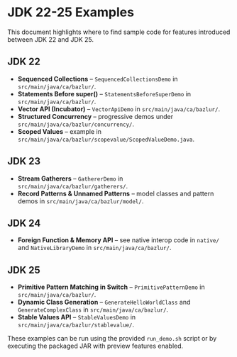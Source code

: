 # JDK 22-25 Examples

This document highlights where to find sample code for features introduced between JDK 22 and JDK 25.

## JDK 22
- **Sequenced Collections** – `SequencedCollectionsDemo` in `src/main/java/ca/bazlur/`.
- **Statements Before super()** – `StatementsBeforeSuperDemo` in `src/main/java/ca/bazlur/`.
- **Vector API (Incubator)** – `VectorApiDemo` in `src/main/java/ca/bazlur/`.
- **Structured Concurrency** – progressive demos under `src/main/java/ca/bazlur/concurrency/`.
- **Scoped Values** – example in `src/main/java/ca/bazlur/scopevalue/ScopedValueDemo.java`.

## JDK 23
- **Stream Gatherers** – `GathererDemo` in `src/main/java/ca/bazlur/gatherers/`.
- **Record Patterns & Unnamed Patterns** – model classes and pattern demos in `src/main/java/ca/bazlur/model/`.

## JDK 24
- **Foreign Function & Memory API** – see native interop code in `native/` and `NativeLibraryDemo` in `src/main/java/ca/bazlur/`.

## JDK 25
- **Primitive Pattern Matching in Switch** – `PrimitivePatternDemo` in `src/main/java/ca/bazlur/`.
- **Dynamic Class Generation** – `GenerateHelloWorldClass` and `GenerateComplexClass` in `src/main/java/ca/bazlur/`.
- **Stable Values API** – `StableValuesDemo` in `src/main/java/ca/bazlur/stablevalue/`.

These examples can be run using the provided `run_demo.sh` script or by executing the packaged JAR with preview features enabled.
